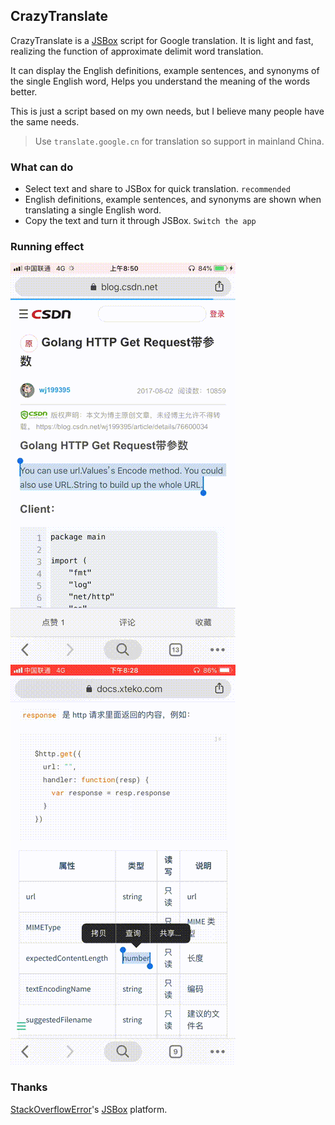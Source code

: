 ## CrazyTranslate

CrazyTranslate is a [JSBox](https://jsboxbbs.com) script for Google translation. It is light and fast, realizing the function of approximate delimit word translation.

It can display the English definitions, example sentences, and synonyms of the single English word, Helps you understand the meaning of the words better.

This is just a script based on my own needs, but I believe many people have the same needs.

> Use `translate.google.cn` for translation so support in mainland China.

### What can do

- Select text and share to JSBox for quick translation. `recommended`
- English definitions, example sentences, and synonyms are shown when translating a single English word.
- Copy the text and turn it through JSBox. `Switch the app`

### Running effect

![Translate Sentence](assets/CrazyTranslateSentence.gif) ![Translate Single Word](assets/CrazyTranslateWord.gif)

### Thanks

[StackOverflowError](https://weibo.com/0x00eeee)'s [JSBox](https://jsboxbbs.com) platform.
